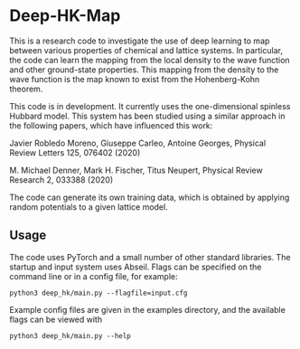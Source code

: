 # Deep-HK-Map

This is a research code to investigate the use of deep learning to map between
various properties of chemical and lattice systems. In particular, the code
can learn the mapping from the local density to the wave function and other
ground-state properties. This mapping from the density to the wave function
is the map known to exist from the Hohenberg-Kohn theorem.

This code is in development. It currently uses the one-dimensional spinless
Hubbard model. This system has been studied using a similar approach in the
following papers, which have influenced this work:

Javier Robledo Moreno, Giuseppe Carleo, Antoine Georges,
Physical Review Letters 125, 076402 (2020)

M. Michael Denner, Mark H. Fischer, Titus Neupert,
Physical Review Research 2, 033388 (2020)

The code can generate its own training data, which is obtained by applying
random potentials to a given lattice model.

## Usage

The code uses PyTorch and a small number of other standard libraries. The
startup and input system uses Abseil. Flags can be specified on the command
line or in a config file, for example:

```
python3 deep_hk/main.py --flagfile=input.cfg

```
Example config files are given in the examples directory, and the available
flags can be viewed with
```
python3 deep_hk/main.py --help
```
